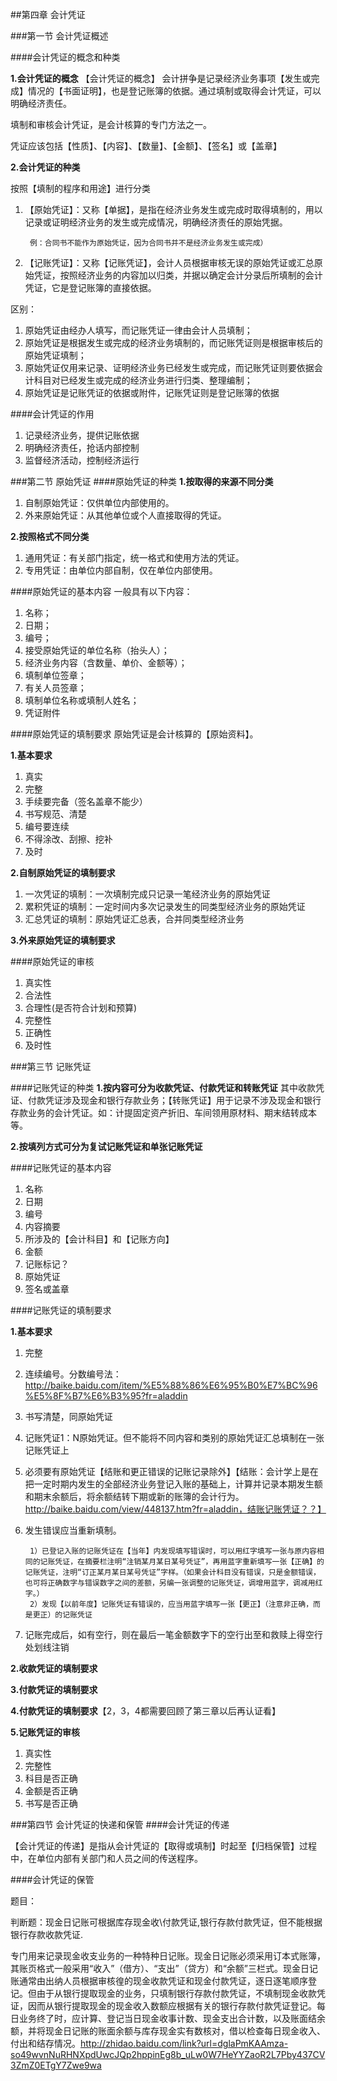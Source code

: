 ##第四章 会计凭证

###第一节 会计凭证概述

####会计凭证的概念和种类

**1.会计凭证的概念**
【会计凭证的概念】
会计拼争是记录经济业务事项【发生或完成】情况的【书面证明】，也是登记账簿的依据。通过填制或取得会计凭证，可以明确经济责任。

填制和审核会计凭证，是会计核算的专门方法之一。

凭证应该包括【性质】、【内容】、【数量】、【金额】、【签名】或【盖章】

**2.会计凭证的种类**

按照【填制的程序和用途】进行分类

1. 【原始凭证】：又称【单据】，是指在经济业务发生或完成时取得填制的，用以记录或证明经济业务的发生或完成情况，明确经济责任的原始凭据。

		例：合同书不能作为原始凭证，因为合同书并不是经济业务发生或完成）
	
2. 【记账凭证】：又称【记账凭证】，会计人员根据审核无误的原始凭证或汇总原始凭证，按照经济业务的内容加以归类，并据以确定会计分录后所填制的会计凭证，它是登记账簿的直接依据。

区别：

1. 原始凭证由经办人填写，而记账凭证一律由会计人员填制；
2. 原始凭证是根据发生或完成的经济业务填制的，而记账凭证则是根据审核后的原始凭证填制；
3. 原始凭证仅用来记录、证明经济业务已经发生或完成，而记账凭证则要依据会计科目对已经发生或完成的经济业务进行归类、整理编制；
4. 原始凭证是记账凭证的依据或附件，记账凭证则是登记账簿的依据

####会计凭证的作用

1. 记录经济业务，提供记账依据
2. 明确经济责任，抢话内部控制
3. 监督经济活动，控制经济运行

###第二节 原始凭证
####原始凭证的种类
**1.按取得的来源不同分类**

1. 自制原始凭证：仅供单位内部使用的。
2. 外来原始凭证：从其他单位或个人直接取得的凭证。

**2.按照格式不同分类**

1. 通用凭证：有关部门指定，统一格式和使用方法的凭证。
2. 专用凭证：由单位内部自制，仅在单位内部使用。

####原始凭证的基本内容
一般具有以下内容：

1. 名称；
2. 日期；
3. 编号；
4. 接受原始凭证的单位名称（抬头人）；
5. 经济业务内容（含数量、单价、金额等）；
6. 填制单位签章；
7. 有关人员签章；
8. 填制单位名称或填制人姓名；
9. 凭证附件

####原始凭证的填制要求
原始凭证是会计核算的【原始资料】。

**1.基本要求**

1. 真实
2. 完整
3. 手续要完备（签名盖章不能少）
4. 书写规范、清楚
5. 编号要连续
6. 不得涂改、刮擦、挖补
7. 及时

**2.自制原始凭证的填制要求**

1. 一次凭证的填制：一次填制完成只记录一笔经济业务的原始凭证
2. 累积凭证的填制：一定时间内多次记录发生的同类型经济业务的原始凭证
3. 汇总凭证的填制：原始凭证汇总表，合并同类型经济业务

**3.外来原始凭证的填制要求**

####原始凭证的审核

1. 真实性 
2. 合法性
3. 合理性(是否符合计划和预算)
4. 完整性
5. 正确性
6. 及时性

###第三节 记账凭证

####记账凭证的种类
**1.按内容可分为收款凭证、付款凭证和转账凭证**
其中收款凭证、付款凭证涉及现金和银行存款业务；【转账凭证】用于记录不涉及现金和银行存款业务的会计凭证。如：计提固定资产折旧、车间领用原材料、期末结转成本等。

**2.按填列方式可分为复试记账凭证和单张记账凭证**

####记账凭证的基本内容

1. 名称
2. 日期
3. 编号
4. 内容摘要
5. 所涉及的【会计科目】和【记账方向】
6. 金额
7. 记账标记？
8. 原始凭证
9. 签名或盖章

####记账凭证的填制要求

**1.基本要求**

1. 完整
2. 连续编号。分数编号法：http://baike.baidu.com/item/%E5%88%86%E6%95%B0%E7%BC%96%E5%8F%B7%E6%B3%95?fr=aladdin
3. 书写清楚，同原始凭证
4. 记账凭证1：N原始凭证。但不能将不同内容和类别的原始凭证汇总填制在一张记账凭证上
5. 必须要有原始凭证【结账和更正错误的记账记录除外】【结账：会计学上是在把一定时期内发生的全部经济业务登记入账的基础上，计算并记录本期发生额和期末余额后，将余额结转下期或新的账簿的会计行为。http://baike.baidu.com/view/448137.htm?fr=aladdin，结账记账凭证？？】
6. 发生错误应当重新填制。
		
		
		1）已登记入账的记账凭证在【当年】内发现填写错误时，可以用红字填写一张与原内容相同的记账凭证，在摘要栏注明“注销某月某日某号凭证”，再用蓝字重新填写一张【正确】的记账凭证，注明“订正某月某日某号凭证”字样。（如果会计科目没有错误，只是金额错误，也可将正确数字与错误数字之间的差额，另编一张调整的记账凭证，调增用蓝字，调减用红字。）
		2）发现【以前年度】记账凭证有错误的，应当用蓝字填写一张【更正】（注意非正确，而是更正）的记账凭证

7. 记账完成后，如有空行，则在最后一笔金额数字下的空行出至和救赎上得空行处划线注销

**2.收款凭证的填制要求**

**3.付款凭证的填制要求**

**4.付款凭证的填制要求**【2，3，4都需要回顾了第三章以后再认证看】

**5.记账凭证的审核**

1. 真实性
2. 完整性
3. 科目是否正确
4. 金额是否正确
5. 书写是否正确


###第四节 会计凭证的快递和保管
####会计凭证的传递

【会计凭证的传递】是指从会计凭证的【取得或填制】时起至【归档保管】过程中，在单位内部有关部门和人员之间的传送程序。

####会计凭证的保管

题目：

判断题：现金日记账可根据库存现金收\付款凭证,银行存款付款凭证，但不能根据银行存款收款凭证.

专门用来记录现金收支业务的一种特种日记账。现金日记账必须采用订本式账簿，其账页格式一般采用“收入”（借方）、“支出”（贷方）和“余额”三栏式。现金日记账通常由出纳人员根据审核徨的现金收款凭证和现金付款凭证，逐日逐笔顺序登记。但由于从银行提取现金的业务，只填制银行存款付款凭证，不填制现金收款凭证，因而从银行提取现金的现金收入数额应根据有关的银行存款付款凭证登记。每日业务终了时，应计算、登记当日现金收事计数、现金支出合计数，以及账面结余额，并将现金日记账的账面余额与库存现金实有数核对，借以检查每日现金收入、付出和结存情况。http://zhidao.baidu.com/link?url=dglaPmKAAmza-so49wvnNuRHNXpdUwcJQp2hppinEg8b_uLw0W7HeYYZaoR2L7Pby437CV3ZmZ0ETgY7Zwe9wa

